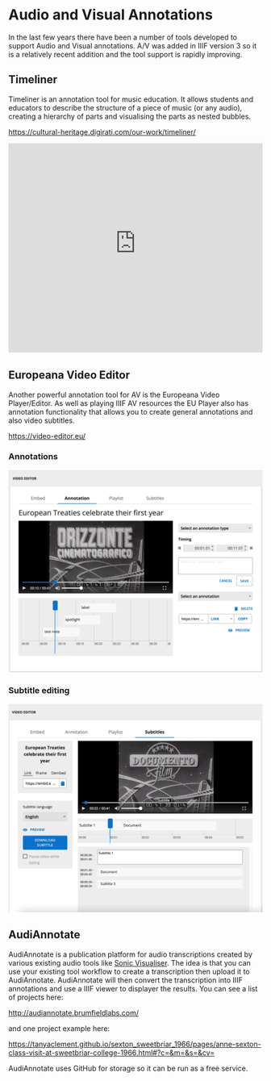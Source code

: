# Audio and Visual Annotations

In the last few years there have been a number of tools developed to support Audio and Visual annotations. A/V was added in IIIF version 3 so it is a relatively recent addition and the tool support is rapidly improving. 

## Timeliner

Timeliner is an annotation tool for music education. It allows students and educators to describe the structure of a piece of music (or any audio), creating a hierarchy of parts and visualising the parts as nested bubbles. 

https://cultural-heritage.digirati.com/our-work/timeliner/

<iframe width="100%" height="415" src="https://www.youtube-nocookie.com/embed/gn37PAO9X2s" title="YouTube video player" frameborder="0" allow="accelerometer; autoplay; clipboard-write; encrypted-media; gyroscope; picture-in-picture" allowfullscreen></iframe>

## Europeana Video Editor

Another powerful annotation tool for AV is the Europeana Video Player/Editor. As well as playing IIIF AV resources the EU Player also has annotation functionality that allows you to create general annotations and also video subtitles. 

https://video-editor.eu/

### Annotations 

![EU Player annotations](eu_player_annotations.png)


### Subtitle editing

![EU Player subtitles](eu_player_subtitles.png)


## AudiAnnotate

AudiAnnotate is a publication platform for audio transcriptions created by various existing audio tools like [Sonic Visualiser](https://www.sonicvisualiser.org/). The idea is that you can use your existing tool workflow to create a transcription then upload it to AudiAnnotate. AudiAnnotate will then convert the transcription into IIIF annotations and use a IIIF viewer to displayer the results. You can see a list of projects here:

http://audiannotate.brumfieldlabs.com/

and one project example here:

https://tanyaclement.github.io/sexton_sweetbriar_1966/pages/anne-sexton-class-visit-at-sweetbriar-college-1966.html#?c=&m=&s=&cv=

AudiAnnotate uses GitHub for storage so it can be run as a free service.
